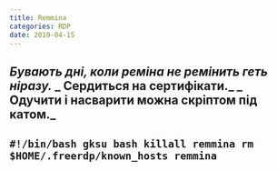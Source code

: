 ```yaml
---
title: Remmina
categories: RDP
date: 2019-04-15
---
```


_Бувають дні, коли реміна не ремінить геть ніразу._
_ Сердиться на сертифікати._
_ Одучити і насварити можна скріптом під катом._
-----

`#!/bin/bash
gksu bash
killall remmina
rm $HOME/.freerdp/known_hosts
remmina`
-----